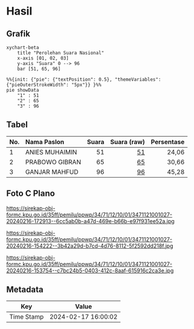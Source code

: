 # Hasil

## Grafik

```mermaid
xychart-beta
    title "Perolehan Suara Nasional"
    x-axis [01, 02, 03]
    y-axis "Suara" 0 --> 96
    bar [51, 65, 96]
```

```mermaid
%%{init: {"pie": {"textPosition": 0.5}, "themeVariables": {"pieOuterStrokeWidth": "5px"}} }%%
pie showData
    "1" : 51
    "2" : 65
    "3" : 96
```

## Tabel

| No. | Nama Paslon    | Suara | Suara (raw) | Persentase |
|:--- |:-------------- | -----:| -----------:| ----------:|
| 1   | ANIES MUHAIMIN | 51    | [51][p-1]   | 24,06      |
| 2   | PRABOWO GIBRAN | 65    | [65][p-2]   | 30,66      |
| 3   | GANJAR MAHFUD  | 96    | [96][p-3]   | 45,28      |


[p-1]: https://github.com/gigit-pemilu/pemilu-2024/blob/main/pilpres/hitung-suara/sub/34-di-yogyakarta/sub/71-kota-yogyakarta/sub/12-mergangsan/sub/1001-keparakan/sub/027-tps/sub/paslon-1.txt
[p-2]: https://github.com/gigit-pemilu/pemilu-2024/blob/main/pilpres/hitung-suara/sub/34-di-yogyakarta/sub/71-kota-yogyakarta/sub/12-mergangsan/sub/1001-keparakan/sub/027-tps/sub/paslon-2.txt
[p-3]: https://github.com/gigit-pemilu/pemilu-2024/blob/main/pilpres/hitung-suara/sub/34-di-yogyakarta/sub/71-kota-yogyakarta/sub/12-mergangsan/sub/1001-keparakan/sub/027-tps/sub/paslon-3.txt

## Foto C Plano

https://sirekap-obj-formc.kpu.go.id/35ff/pemilu/ppwp/34/71/12/10/01/3471121001027-20240216-172913--6cc5ab0b-a47d-469e-b66b-e97f931ee52a.jpg

https://sirekap-obj-formc.kpu.go.id/35ff/pemilu/ppwp/34/71/12/10/01/3471121001027-20240216-154222--3b42a29d-b7cd-4d76-8112-5f2592dd218f.jpg

https://sirekap-obj-formc.kpu.go.id/35ff/pemilu/ppwp/34/71/12/10/01/3471121001027-20240216-153754--c7bc24b5-0403-412c-8aaf-615916c2ca3e.jpg


## Metadata

| Key        | Value               |
| ---------- | ------------------- |
| Time Stamp | 2024-02-17 16:00:02 |



